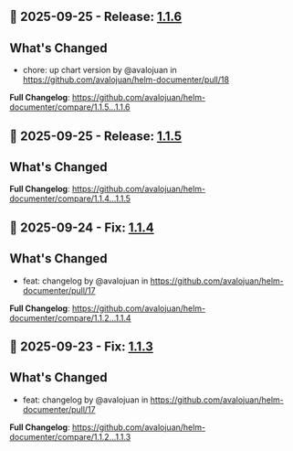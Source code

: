 ## 🚀 2025-09-25 - Release: [1.1.6](https://github.com/avalojuan/helm-documenter/releases/tag/1.1.6)

## What's Changed
* chore: up chart version by @avalojuan in https://github.com/avalojuan/helm-documenter/pull/18


**Full Changelog**: https://github.com/avalojuan/helm-documenter/compare/1.1.5...1.1.6

## 🚀 2025-09-25 - Release: [1.1.5](https://github.com/avalojuan/helm-documenter/releases/tag/1.1.5)

## What's Changed


**Full Changelog**: https://github.com/avalojuan/helm-documenter/compare/1.1.4...1.1.5

## 🐛 2025-09-24 - Fix: [1.1.4](https://github.com/avalojuan/helm-documenter/releases/tag/1.1.4)

## What's Changed
* feat: changelog by @avalojuan in https://github.com/avalojuan/helm-documenter/pull/17


**Full Changelog**: https://github.com/avalojuan/helm-documenter/compare/1.1.2...1.1.4

## 🐛 2025-09-23 - Fix: [1.1.3](https://github.com/avalojuan/helm-documenter/releases/tag/1.1.3)

## What's Changed
* feat: changelog by @avalojuan in https://github.com/avalojuan/helm-documenter/pull/17


**Full Changelog**: https://github.com/avalojuan/helm-documenter/compare/1.1.2...1.1.3
